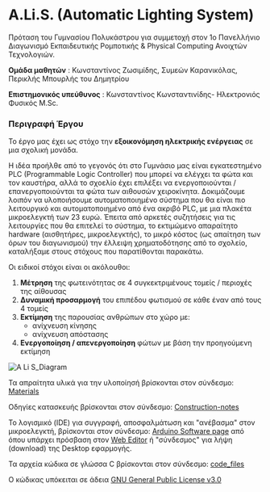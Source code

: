 # A.Li.S. (Automatic Lighting System)
Πρόταση του Γυμνασίου Πολυκάστρου για συμμετοχή στον 1ο Πανελλήνιο Διαγωνισμό Εκπαιδευτικής Ρομποτικής & Physical Computing Ανοιχτών Τεχνολογιών.

**Ομάδα μαθητών** : Κωνσταντίνος Ζωσιμίδης, Συμεών Καρανικόλας, Περικλής Μπουρλής του Δημητρίου 

**Επιστημονικός υπεύθυνος** : Κωνσταντίνος Κωνσταντινίδης- Ηλεκτρονιός Φυσικός M.Sc.

### Περιγραφή Έργου 

Το έργο μας έχει ως στόχο την **εξοικονόμηση ηλεκτρικής ενέργειας** σε μια σχολική μονάδα.

Η ιδέα προήλθε από το γεγονός ότι στο Γυμνάσιο μας είναι εγκατεστημένο PLC (Programmable Logic Controller) που μπορεί να ελέγχει τα φώτα και τον καυστήρα, αλλά το σχοελίο έχει επιλέξει να ενεργοποιούνται / επανεργοποιούνται τα φώτα των αιθουσών  χειροκίνητα. 
Δοκιμάζουμε λοιπόν να υλοποιήσουμε αυτοματοποιημένο σύστημα που θα είναι πιο λειτουργικό και αυτοματοποιημένο από ένα ακριβό PLC, με μια πλακέτα μικροελεγκτή των 23 ευρώ.
Έπειτα από αρκετές συζητήσεις για τις λειτουργίες που θα επιτελεί το σύστημα, το εκτιμώμενο απαραίτητο hardware (αισθητήρες, μικροελεγκτής), το μικρό κόστος (ως απαίτηση των όρων του διαγωνισμού) την έλλειψη χρηματοδότησης από το σχολείο, καταλήξαμε στους στόχους που παρατίθονται παρακάτω. 

Οι ειδικοί στόχοι είναι οι ακόλουθοι:

1) **Μέτρηση** της φωτεινότητας σε 4 συγκεκτριμένους τομείς / περιοχές της αίθουσας
2) **Δυναμική προσαρμογή** του επιπέδου φωτισμού σε κάθε έναν από τους 4 τομείς
2) **Εκτίμηση** της παρουσίας ανθρώπων στο χώρο με:
    - ανίχνευση κίνησης 
    - ανίχνευση απόστασης
3) **Ενεργοποίηση / απενεργοποίηση** φώτων με βάση την προηγούμενη εκτίμηση

![A Li S_Diagram](https://github.com/konsk/ALiS/blob/master/Schematics-Images/A.Li.S_diagram.png)

Τα απραίτητα υλικά για την υλοποίησή βρίσκονται στον σύνδεσμο: [Materials](https://github.com/konsk/ALiS/blob/master/Materials.md)

Οδηγίες κατασκευής βρίσκονται στον σύνδεσμο: [Construction-notes](https://github.com/konsk/ALiS/blob/master/Construction-notes.md)

Το λογισμικό (IDE) για συγγραφή, αποσφαλμάτωση και "ανέβασμα"  στον μικροελεγκτή, βρίσκονται στον σύνδεσμο: [Arduino Software page](https://www.arduino.cc/en/Main/Software) από όπου υπάρχει πρόσβαση στον [Web Editor](https://create.arduino.cc/editor) ή "σύνδεσμος"  για λήψη (download) της Desktop εφαρμογής.

Τα αρχεία κώδικα σε γλώσσα C βρίσκονται στον σύνδεσμο: [code_files](https://github.com/konsk/A.Li.S./tree/master/code_files)

Ο κώδικας υπόκειται σε άδεια [GNU General Public License v3.0](https://github.com/konsk/ALiS/blob/master/LICENSE)
